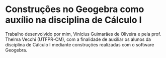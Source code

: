 # Construções no Geogebra como auxílio na disciplina de Cálculo I
Trabalho desenvolvido por mim, Vinícius Guimarães de Oliveira e pela prof. Thelma Vecchi (UTFPR-CM), com a finalidade de auxiliar os alunos da disciplina de Cálculo I mediante construções realizadas com o software Geogebra.
